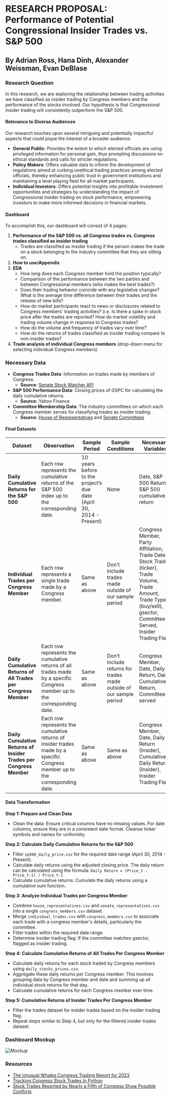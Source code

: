 # RESEARCH PROPOSAL: Performance of Potential Congressional Insider Trades vs. S&P 500

## By Adrian Ross, Hana Dinh, Alexander Weissman, Evan DeBlase

### Research Question

In this research, we are exploring the relationship between trading activities we have classified as insider trading by Congress members and the performance of the stocks involved. Our hypothesis is that Congressional insider trading will consistently outperform the S&P 500.

#### Relevance to Diverse Audiences

Our research touches upon several intriguing and potentially impactful aspects that could pique the interest of a broader audience: 

- **General Public**: Provides the extent to which elected officials are using privileged information for personal gain, thus prompting discussions on ethical standards and calls for stricter regulations.
- **Policy Makers**: Offers valuable data to inform the development of regulations aimed at curbing unethical trading practices among elected officials, thereby enhancing public trust in government institutions and maintaining a level playing field for all market participants.
- **Individual Investors**: Offers potential insights into profitable investment opportunities and strategies by understanding the impact of Congressional insider trading on stock performance, empowering investors to make more informed decisions in financial markets.

#### Dashboard

To accomplish this, our dashboard will consist of 4 pages:

1. **Performance of the S&P 500 vs. all Congress trades vs. Congress trades classified as insider trading**
   - Trades are classified as insider trading if the person makes the trade on a stock belonging to the industry committee that they are sitting on.
2. **How to use/Appendix**
3. **EDA**
   - How long does each Congress member hold the position typically?
   - Comparison of the performance between the two parties and between Congressional members (who makes the best trades?)
   - Does their trading behavior coincide with any legislative changes? What is the average time difference between their trades and the release of new bills?
   - How do market participants react to news or disclosures related to Congress members' trading activities? (i.e. Is there a spike in stock price after the trades are reported? How do market volatility and trading volume change in response to Congress trades?
   - How do the volume and frequency of trades vary over time?
   - How do the returns of trades classified as insider trading compare to non-insider trades?
4. **Trade analysis of individual Congress members** (drop-down menu for selecting individual Congress members)

### Necessary Data

- **Congress Trades Data**: Information on trades made by members of Congress.
  - **Source:** [Senate Stock Watcher API](https://senatestockwatcher.com/api)
- **S&P 500 Performance Data**: Closing prices of GSPC for calculating the daily cumulative returns.
  - **Source:** Yahoo Finance
- **Committee Membership Data**: The industry committees on which each Congress member serves for classifying trades as insider trading.
  - **Source:** [House of Representatives](https://www.house.gov/representatives) and [Senate Committees](https://www.senate.gov/committees/membership.htm)

#### Final Datasets

| Dataset                         | Observation                                           | Sample Period                 | Sample Conditions                           | Necessary Variables                                                                                              |
|---------------------------------|-------------------------------------------------------|-------------------------------|---------------------------------------------|-----------------------------------------------------------------------------------------------------------------|
| **Daily Cumulative Returns for the S&P 500** | Each row represents the cumulative returns of the S&P 500 index up to the corresponding date. | 10 years before to the project’s due date (April 30, 2014 - Present) | None                                    | Date, S&P 500 Return, S&P 500 cumulative return                                                                |
| **Individual Trades per Congress Member**    | Each row represents a single trade made by a Congress member.                     | Same as above                 | Don’t include trades made outside of our sample period | Congress Member, Party Affiliation, Trade Date, Stock Traded (ticker), Trade Volume, Trade Amount, Trade Type (buy/sell), gsector, Committee(s) Served, Insider Trading Flag |
| **Daily Cumulative Returns of All Trades per Congress Member** | Each row represents the cumulative returns of all trades made by a specific Congress member up to the corresponding date. | Same as above                 | Don’t include returns for trades made outside of our sample period | Congress Member, Date, Daily Return, Daily Cumulative Return, Committee(s) served                                |
| **Daily Cumulative Returns of Insider Trades per Congress Member** | Each row represents the cumulative returns of insider trades made by a specific Congress member up to the corresponding date. | Same as above                 | Same as above                            | Congress Member, Date, Daily Return (Insider), Cumulative Daily Return (Insider), Insider Trading Flag           |


#### Data Transformation

**Step 1: Prepare and Clean Data**
- Clean the data: Ensure critical columns have no missing values. For date columns, ensure they are in a consistent date format. Cleanse ticker symbols and names for uniformity.

**Step 2: Calculate Daily Cumulative Returns for the S&P 500**
- Filter `sp500_daily_price.csv` for the required date range (April 30, 2014 - Present).
- Calculate daily returns using the adjusted closing price. The daily return can be calculated using the formula: `Daily Return = (Price_t - Price_t-1) / Price_t-1`
- Calculate cumulative returns: Cumulate the daily returns using a cumulative sum function.

**Step 3: Analyze Individual Trades per Congress Member**
- Combine `house_representatives.csv` and `senate_representatives.csv` into a single `congress_members.csv` dataset.
- Merge `individual_trades.csv` with `congress_members.csv` to associate each trade with a congress member's details, particularly the committee.
- Filter trades within the required date range.
- Determine insider trading flag: If the committee matches gsector, flagged as insider trading.

**Step 4: Calculate Cumulative Returns of All Trades Per Congress Member**
- Calculate daily returns for each stock traded by Congress members using `daily_stocks_prices.csv`.
- Aggregate these daily returns per Congress member: This involves grouping data by Congress member and date and summing up all individual stock returns for that day.
- Calculate cumulative returns for each Congress member over time.

**Step 5: Cumulative Returns of Insider Trades Per Congress Member**
- Filter the trades dataset for insider trades based on the insider trading flag.
- Repeat steps similar to Step 4, but only for the filtered insider trades dataset.

### Dashboard Mockup
![Mockup](./mockup.svg)

### Resources
- [The Unusual Whales Congress Trading Report for 2023](https://unusualwhales.com/politics/article/congress-trading-report-2023)
- [Tracking Congress Stock Trades In Python](https://entreprenerdly.com/tracking-congress-stock-trades-in-python/)
- [Stock Trades Reported by Nearly a Fifth of Congress Show Possible Conflicts](https://www.nytimes.com/interactive/2022/09/13/us/politics/congress-stock-trading-investigation.html)
